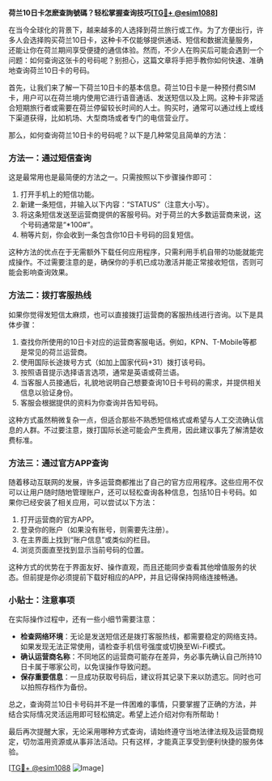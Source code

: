 **荷兰10日卡怎麽查詢號碼？轻松掌握查询技巧[[TG💪+ @esim1088](https://t.me/s/esim1088)]**

在当今全球化的背景下，越来越多的人选择到荷兰旅行或工作。为了方便出行，许多人会选择购买荷兰10日卡，这种卡不仅能够提供通话、短信和数据流量服务，还能让你在荷兰期间享受便捷的通信体验。然而，不少人在购买后可能会遇到一个问题：如何查询这张卡的号码呢？别担心，这篇文章将手把手教你如何快速、准确地查询荷兰10日卡的号码。

首先，让我们来了解一下荷兰10日卡的基本信息。荷兰10日卡是一种预付费SIM卡，用户可以在荷兰境内使用它进行语音通话、发送短信以及上网。这种卡非常适合短期旅行者或需要在荷兰停留较长时间的人士。购买时，通常可以通过线上或线下渠道获得，比如机场、大型商场或者专门的电信营业厅。

那么，如何查询荷兰10日卡的号码呢？以下是几种常见且简单的方法：

### 方法一：通过短信查询

这是最常用也是最简便的方法之一。只需按照以下步骤操作即可：

1. 打开手机上的短信功能。
2. 新建一条短信，并输入以下内容：“STATUS”（注意大小写）。
3. 将这条短信发送至运营商提供的客服号码。对于荷兰的大多数运营商来说，这个号码通常是“*100#”。
4. 稍等片刻，你会收到一条包含你10日卡号码的回复短信。

这种方法的优点在于无需额外下载任何应用程序，只需利用手机自带的功能就能完成操作。不过需要注意的是，确保你的手机已成功激活并能正常接收短信，否则可能会影响查询效果。

### 方法二：拨打客服热线

如果你觉得发短信太麻烦，也可以直接拨打运营商的客服热线进行咨询。以下是具体步骤：

1. 查找你所使用的10日卡对应的运营商客服电话。例如，KPN、T-Mobile等都是常见的荷兰运营商。
2. 使用国际长途拨号方式（如加上国家代码+31）拨打该号码。
3. 按照语音提示选择语言选项，通常是英语或荷兰语。
4. 当客服人员接通后，礼貌地说明自己想要查询10日卡号码的需求，并提供相关信息以验证身份。
5. 客服会根据提供的资料为你查询并告知号码。

这种方式虽然稍微复杂一点，但适合那些不熟悉短信格式或希望与人工交流确认信息的人群。不过要注意，拨打国际长途可能会产生费用，因此建议事先了解清楚收费标准。

### 方法三：通过官方APP查询

随着移动互联网的发展，许多运营商都推出了自己的官方应用程序。这些应用不仅可以让用户随时随地管理账户，还可以轻松查询各种信息，包括10日卡号码。如果你已经安装了相关应用，可以尝试以下方法：

1. 打开运营商的官方APP。
2. 登录你的账户（如果没有账号，则需要先注册）。
3. 在主界面上找到“账户信息”或类似的栏目。
4. 浏览页面直至找到显示当前号码的位置。

这种方式的优势在于界面友好、操作直观，而且还能同步查看其他增值服务的状态。但前提是你必须提前下载好相应的APP，并且记得保持网络连接畅通。

### 小贴士：注意事项

在实际操作过程中，还有一些小细节需要注意：

- **检查网络环境**：无论是发送短信还是拨打客服热线，都需要稳定的网络支持。如果发现无法正常使用，请检查手机信号强度或切换至Wi-Fi模式。
- **确认运营商名称**：不同地区的运营商可能存在差异，务必事先确认自己所持10日卡属于哪家公司，以免误操作导致问题。
- **保存重要信息**：一旦成功获取号码后，建议将其记录下来以防遗忘。同时也可以拍照存档作为备份。

总之，查询荷兰10日卡号码并不是一件困难的事情，只要掌握了正确的方法，并结合实际情况灵活运用即可轻松搞定。希望上述介绍对你有所帮助！

最后再次提醒大家，无论采用哪种方式查询，请始终遵守当地法律法规及运营商规定，切勿滥用资源或从事非法活动。只有这样，才能真正享受到便利快捷的服务体验。

[[TG💪+ @esim1088](https://t.me/s/esim1088) ![Image](https://i.postimg.cc/4NQfJmqS/Snipaste-2025-05-13-00-14-12.png)]